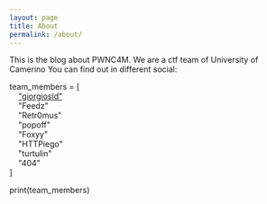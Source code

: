 ```yaml
---
layout: page
title: About
permalink: /about/
---
```


This is the blog about PWNC4M. We are a ctf team of University of Camerino
You can find out in different social:

team_members = [ <br />
&nbsp;&nbsp;&nbsp;&nbsp;["giorgiosld"](https://github.com/sldgr99) <br /> 
&nbsp;&nbsp;&nbsp;&nbsp;"Feedz" <br /> &nbsp;&nbsp;&nbsp;&nbsp;"Retr0mus" <br /> &nbsp;&nbsp;&nbsp;&nbsp;"popoff" <br />
&nbsp;&nbsp;&nbsp;&nbsp;"Foxyy" <br /> &nbsp;&nbsp;&nbsp;&nbsp;"HTTPiego" <br /> &nbsp;&nbsp;&nbsp;&nbsp;"turtulin" <br /> &nbsp;&nbsp;&nbsp;&nbsp;"404" <br />
]

print(team_members)
